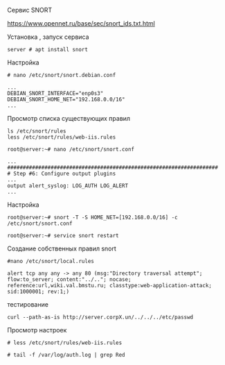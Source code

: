 Сервис SNORT

https://www.opennet.ru/base/sec/snort_ids.txt.html

Установка , запуск сервиса
```
server # apt install snort
```
Настройка
```
# nano /etc/snort/snort.debian.conf
```
```
...
DEBIAN_SNORT_INTERFACE="enp0s3"
DEBIAN_SNORT_HOME_NET="192.168.0.0/16"
...
```
Просмотр списка существующих правил
```
ls /etc/snort/rules
less /etc/snort/rules/web-iis.rules
```
```
root@server:~# nano /etc/snort/snort.conf
```

```
...
####################################################################
# Step #6: Configure output plugins
...
output alert_syslog: LOG_AUTH LOG_ALERT
...
```
Настройка

```
root@server:~# snort -T -S HOME_NET=[192.168.0.0/16] -c /etc/snort/snort.conf

root@server:~# service snort restart
```
Создание собственных правил snort

```
#nano /etc/snort/local.rules
```
```
alert tcp any any -> any 80 (msg:"Directory traversal attempt"; flow:to_server; content:"../.."; nocase; reference:url,wiki.val.bmstu.ru; classtype:web-application-attack; sid:1000001; rev:1;)
```
тестирование
```
curl --path-as-is http://server.corpX.un/../../../etc/passwd

```

Просмотр настроек
```
# less /etc/snort/rules/web-iis.rules

# tail -f /var/log/auth.log | grep Red
```


